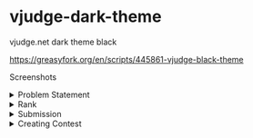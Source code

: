 # vjudge-dark-theme
vjudge.net dark theme black

https://greasyfork.org/en/scripts/445861-vjudge-black-theme

Screenshots
<details>
  <summary>Problem Statement</summary>
  
  ![Problem Statement](https://cdn.discordapp.com/attachments/888613907990736978/981504144315678720/screencapture-vjudge-net-contest-491640-2022-06-01-17_26_13.png)
  
</details>

<details>
  <summary>Rank</summary>

  ![Rank](https://cdn.discordapp.com/attachments/888613907990736978/981505406276878376/screencapture-vjudge-net-contest-497262-2022-06-01-17_31_51.png)
  
</details>

<details>
  <summary>Submission</summary>

  ![Submission](https://cdn.discordapp.com/attachments/888613907990736978/981506275093393428/unknown.png)
  
</details>

<details>
  <summary>Creating Contest</summary>

  ![Creating Contest](https://user-images.githubusercontent.com/67574872/171385866-f9d919d3-9221-403a-98d9-29e8544b2b11.png)
  
</details>
